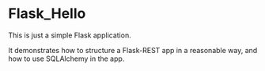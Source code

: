# Flask_Hello

This is just a simple Flask application.

It demonstrates how to structure a Flask-REST app in a reasonable way, and how to use SQLAlchemy in the app.
